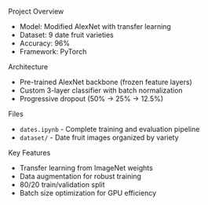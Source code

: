 Project Overview
- Model: Modified AlexNet with transfer learning
- Dataset: 9 date fruit varieties 
- Accuracy: 96%
- Framework: PyTorch

Architecture
- Pre-trained AlexNet backbone (frozen feature layers)
- Custom 3-layer classifier with batch normalization
- Progressive dropout (50% → 25% → 12.5%)

Files
- `dates.ipynb` - Complete training and evaluation pipeline
- `dataset/` - Date fruit images organized by variety

Key Features
- Transfer learning from ImageNet weights
- Data augmentation for robust training
- 80/20 train/validation split
- Batch size optimization for GPU efficiency
